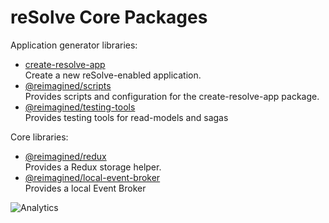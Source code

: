 # **reSolve Core Packages**

Application generator libraries:

- [create-resolve-app](create-resolve-app)  
   Create a new reSolve-enabled application.
- [@reimagined/scripts](@reimagined/scripts)  
   Provides scripts and configuration for the create-resolve-app package.
- [@reimagined/testing-tools](@reimagined/testing-tools)  
   Provides testing tools for read-models and sagas

Core libraries:

- [@reimagined/redux](@reimagined/redux)  
   Provides a Redux storage helper.
- [@reimagined/local-event-broker](@reimagined/local-event-broker)  
   Provides a local Event Broker

![Analytics](https://ga-beacon.appspot.com/UA-118635726-1/packages-core-readme?pixel)
